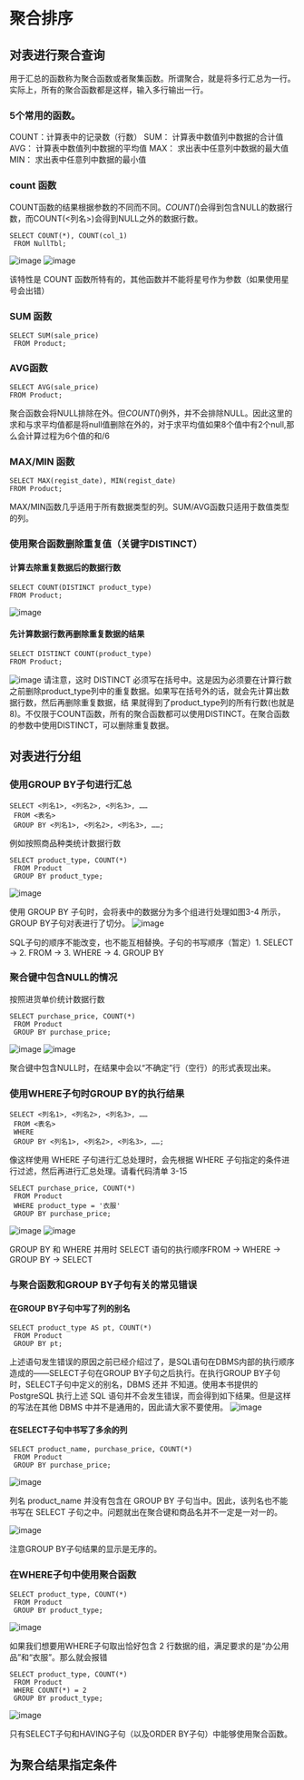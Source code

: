 # 聚合排序
## 对表进行聚合查询
用于汇总的函数称为聚合函数或者聚集函数。所谓聚合，就是将多行汇总为一行。实际上，所有的聚合函数都是这样，输入多行输出一行。
### 5个常用的函数。
COUNT：计算表中的记录数（行数）
SUM： 计算表中数值列中数据的合计值
AVG： 计算表中数值列中数据的平均值
MAX： 求出表中任意列中数据的最大值
MIN： 求出表中任意列中数据的最小值
### count 函数
COUNT函数的结果根据参数的不同而不同。*COUNT(*)会得到包含NULL的数据行数，而COUNT(<列名>)会得到NULL之外的数据行数。
```
SELECT COUNT(*), COUNT(col_1)
 FROM NullTbl;
 ```
![image](https://user-images.githubusercontent.com/80313358/114219079-cbea2600-999c-11eb-8aeb-7594fcd255ea.png)
![image](https://user-images.githubusercontent.com/80313358/114219288-09e74a00-999d-11eb-9c3f-c27df3def48a.png)

该特性是 COUNT 函数所特有的，其他函数并不能将星号作为参数（如果使用星号会出错）
### SUM 函数
```
SELECT SUM(sale_price) 
 FROM Product;
 ```
 ### AVG函数
 ```
 SELECT AVG(sale_price) 
 FROM Product;
 ```
 聚合函数会将NULL排除在外。但*COUNT(*)例外，并不会排除NULL。因此这里的求和与求平均值都是将null值删除在外的，对于求平均值如果8个值中有2个null,那么会计算过程为6个值的和/6
 ### MAX/MIN 函数
 ```
 SELECT MAX(regist_date), MIN(regist_date)
 FROM Product;
 ```
 MAX/MIN函数几乎适用于所有数据类型的列。SUM/AVG函数只适用于数值类型的列。
 ### 使用聚合函数删除重复值（关键字DISTINCT）
 #### 计算去除重复数据后的数据行数
 ```
 SELECT COUNT(DISTINCT product_type)
 FROM Product;
 ```
 ![image](https://user-images.githubusercontent.com/80313358/114223300-38b3ef00-99a2-11eb-9017-e74fec5d2415.png)
 #### 先计算数据行数再删除重复数据的结果
 ```
 SELECT DISTINCT COUNT(product_type)
 FROM Product;
 ```
 ![image](https://user-images.githubusercontent.com/80313358/114223452-6dc04180-99a2-11eb-95a1-528158356f3f.png)
请注意，这时 DISTINCT 必须写在括号中。这是因为必须要在计算行数之前删除product_type列中的重复数据。如果写在括号外的话，就会先计算出数据行数，然后再删除重复数据，结
果就得到了product_type列的所有行数(也就是8)。不仅限于COUNT函数，所有的聚合函数都可以使用DISTINCT。在聚合函数的参数中使用DISTINCT，可以删除重复数据。
## 对表进行分组
### 使用GROUP BY子句进行汇总
```
SELECT <列名1>, <列名2>, <列名3>, ……
 FROM <表名>
 GROUP BY <列名1>, <列名2>, <列名3>, ……;
```
例如按照商品种类统计数据行数
```
SELECT product_type, COUNT(*)
 FROM Product
 GROUP BY product_type;
```
![image](https://user-images.githubusercontent.com/80313358/114260566-4d2ad280-9a08-11eb-8070-6e90650161d8.png)

使用 GROUP BY 子句时，会将表中的数据分为多个组进行处理如图3-4 所示，GROUP BY子句对表进行了切分。
![image](https://user-images.githubusercontent.com/80313358/114260590-7a778080-9a08-11eb-90a0-51ae225d76ac.png)

SQL子句的顺序不能改变，也不能互相替换。子句的书写顺序（暂定）1. SELECT → 2. FROM → 3. WHERE → 4. GROUP BY
### 聚合键中包含NULL的情况
按照进货单价统计数据行数
```
SELECT purchase_price, COUNT(*)
 FROM Product
 GROUP BY purchase_price;
 ```
![image](https://user-images.githubusercontent.com/80313358/114260680-07223e80-9a09-11eb-8165-6d478beea7fa.png)
![image](https://user-images.githubusercontent.com/80313358/114260683-0e494c80-9a09-11eb-9bed-381a63691229.png)

聚合键中包含NULL时，在结果中会以“不确定”行（空行）的形式表现出来。
### 使用WHERE子句时GROUP BY的执行结果
```
SELECT <列名1>, <列名2>, <列名3>, ……
 FROM <表名>
 WHERE 
 GROUP BY <列名1>, <列名2>, <列名3>, ……;
 ```
像这样使用 WHERE 子句进行汇总处理时，会先根据 WHERE 子句指定的条件进行过滤，然后再进行汇总处理。请看代码清单 3-15
```
SELECT purchase_price, COUNT(*)
 FROM Product
 WHERE product_type = '衣服'
 GROUP BY purchase_price;
```
![image](https://user-images.githubusercontent.com/80313358/114260851-e1496980-9a09-11eb-9f34-397e1c114991.png)
![image](https://user-images.githubusercontent.com/80313358/114260861-edcdc200-9a09-11eb-9c21-589012bb780f.png)

GROUP BY 和 WHERE 并用时 SELECT 语句的执行顺序FROM → WHERE → GROUP BY → SELECT
### 与聚合函数和GROUP BY子句有关的常见错误
#### 在GROUP BY子句中写了列的别名
```
SELECT product_type AS pt, COUNT(*)
 FROM Product
 GROUP BY pt;
```
上述语句发生错误的原因之前已经介绍过了，是SQL语句在DBMS内部的执行顺序造成的——SELECT子句在GROUP BY子句之后执行。在执行GROUP BY子句时，SELECT子句中定义的别名，DBMS 还并
不知道。使用本书提供的 PostgreSQL 执行上述 SQL 语句并不会发生错误，而会得到如下结果。但是这样的写法在其他 DBMS 中并不是通用的，因此请大家不要使用。
![image](https://user-images.githubusercontent.com/80313358/114261194-e60f1d00-9a0b-11eb-9ba0-e0733368c265.png)
#### 在SELECT子句中书写了多余的列
```
SELECT product_name, purchase_price, COUNT(*)
 FROM Product
 GROUP BY purchase_price;
```
![image](https://user-images.githubusercontent.com/80313358/114261260-34bcb700-9a0c-11eb-9adc-e7257d0059b5.png)

列名 product_name 并没有包含在 GROUP BY 子句当中。因此，该列名也不能书写在 SELECT 子句之中。问题就出在聚合键和商品名并不一定是一对一的。

![image](https://user-images.githubusercontent.com/80313358/114261370-c1677500-9a0c-11eb-8ee9-be6b9ffde1b5.png)

注意GROUP BY子句结果的显示是无序的。
### 在WHERE子句中使用聚合函数
```
SELECT product_type, COUNT(*)
 FROM Product
 GROUP BY product_type;
```
![image](https://user-images.githubusercontent.com/80313358/114261509-831e8580-9a0d-11eb-9496-646d9e3f5c32.png)

如果我们想要用WHERE子句取出恰好包含 2 行数据的组，满足要求的是“办公用品”和“衣服”。那么就会报错

```
SELECT product_type, COUNT(*)
 FROM Product
 WHERE COUNT(*) = 2
 GROUP BY product_type;
 ```
![image](https://user-images.githubusercontent.com/80313358/114261578-e3152c00-9a0d-11eb-839b-a04038f4a6b4.png)

只有SELECT子句和HAVING子句（以及ORDER BY子句）中能够使用聚合函数。
## 为聚合结果指定条件




